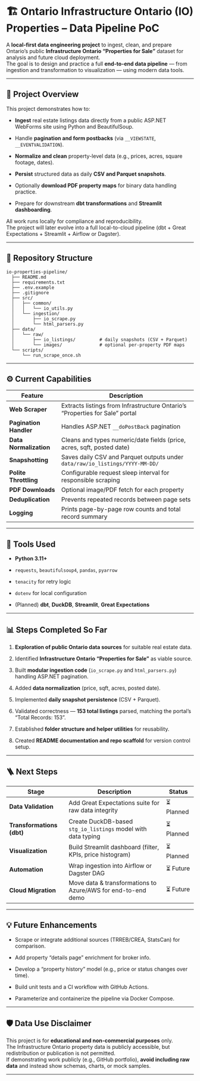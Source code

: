 # 🏗️ Ontario Infrastructure Ontario (IO) Properties – Data Pipeline PoC

A **local-first data engineering project** to ingest, clean, and prepare Ontario’s public **Infrastructure Ontario “Properties for Sale”** dataset for analysis and future cloud deployment.  
The goal is to design and practice a full **end-to-end data pipeline** — from ingestion and transformation to visualization — using modern data tools.

----------

## 🚀 Project Overview

This project demonstrates how to:

-   **Ingest** real estate listings data directly from a public ASP.NET WebForms site using Python and BeautifulSoup.
    
-   Handle **pagination and form postbacks** (via `__VIEWSTATE`, `__EVENTVALIDATION`).
    
-   **Normalize and clean** property-level data (e.g., prices, acres, square footage, dates).
    
-   **Persist** structured data as daily **CSV and Parquet snapshots**.
    
-   Optionally **download PDF property maps** for binary data handling practice.
    
-   Prepare for downstream **dbt transformations** and **Streamlit dashboarding**.
    

All work runs locally for compliance and reproducibility.  
The project will later evolve into a full local-to-cloud pipeline (dbt + Great Expectations + Streamlit + Airflow or Dagster).

----------

## 🧱 Repository Structure

```
io-properties-pipeline/
  ├── README.md
  ├── requirements.txt
  ├── .env.example
  ├── .gitignore
  ├── src/
  │   ├── common/
  │   │   └── io_utils.py
  │   └── ingestion/
  │       ├── io_scrape.py
  │       └── html_parsers.py
  ├── data/
  │   └── raw/
  │       ├── io_listings/         # daily snapshots (CSV + Parquet)
  │       └── images/              # optional per-property PDF maps
  └── scripts/
      └── run_scrape_once.sh
```

----------

## ⚙️ Current Capabilities

| Feature | Description | 
| -------- | -------- |
| **Web Scraper** | Extracts listings from Infrastructure Ontario’s “Properties for Sale” portal | 
|**Pagination Handler**|Handles ASP.NET `__doPostBack` pagination|
|**Data Normalization**|Cleans and types numeric/date fields (price, acres, sqft, posted date)|
|**Snapshotting**|Saves daily CSV and Parquet outputs under `data/raw/io_listings/YYYY-MM-DD/`|
|**Polite Throttling**|Configurable request sleep interval for responsible scraping|
|**PDF Downloads**|Optional image/PDF fetch for each property|
|**Deduplication**|Prevents repeated records between page sets|
|**Logging**|Prints page-by-page row counts and total record summary|

----------

## 🧩 Tools Used

-   **Python 3.11+**
    
-   `requests`, `beautifulsoup4`, `pandas`, `pyarrow`
    
-   `tenacity` for retry logic
    
-   `dotenv` for local configuration
    
-   (Planned) **dbt**, **DuckDB**, **Streamlit**, **Great Expectations**
    

----------

## 📊 Steps Completed So Far

1.  **Exploration of public Ontario data sources** for suitable real estate data.
    
2.  Identified **Infrastructure Ontario “Properties for Sale”** as viable source.
    
3.  Built **modular ingestion code** (`io_scrape.py` and `html_parsers.py`) handling ASP.NET pagination.
    
4.  Added **data normalization** (price, sqft, acres, posted date).
    
5.  Implemented **daily snapshot persistence** (CSV + Parquet).
    
6.  Validated correctness — **153 total listings** parsed, matching the portal’s “Total Records: 153”.
    
7.  Established **folder structure and helper utilities** for reusability.
    
8.  Created **README documentation and repo scaffold** for version control setup.
    

----------

## 🪜 Next Steps

|Stage|Description|Status|
|---|---|---|
|**Data Validation**|Add Great Expectations suite for raw data integrity|⏳ Planned|
|**Transformations (dbt)**|Create DuckDB-based `stg_io_listings` model with data typing|⏳ Planned|
|**Visualization**|Build Streamlit dashboard (filter, KPIs, price histogram)|⏳ Planned|
|**Automation**|Wrap ingestion into Airflow or Dagster DAG|⏳ Future
|**Cloud Migration**|Move data & transformations to Azure/AWS for end-to-end demo|⏳ Future|

----------

## 💡 Future Enhancements

-   Scrape or integrate additional sources (TRREB/CREA, StatsCan) for comparison.
    
-   Add property “details page” enrichment for broker info.
    
-   Develop a “property history” model (e.g., price or status changes over time).
    
-   Build unit tests and a CI workflow with GitHub Actions.
    
-   Parameterize and containerize the pipeline via Docker Compose.
    

----------

## 🛡️ Data Use Disclaimer

This project is for **educational and non-commercial purposes** only.  
The Infrastructure Ontario property data is publicly accessible, but redistribution or publication is not permitted.  
If demonstrating work publicly (e.g., GitHub portfolio), **avoid including raw data** and instead show schemas, charts, or mock samples.

----------
